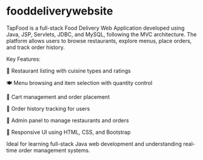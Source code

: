 # fooddeliverywebsite
TapFood is a full-stack Food Delivery Web Application developed using Java, JSP, Servlets, JDBC, and MySQL, following the MVC architecture. The platform allows users to browse restaurants, explore menus, place orders, and track order history.

Key Features:

🏪 Restaurant listing with cuisine types and ratings

🍽️ Menu browsing and item selection with quantity control

🛒 Cart management and order placement

📜 Order history tracking for users

🔐 Admin panel to manage restaurants and orders

📱 Responsive UI using HTML, CSS, and Bootstrap

Ideal for learning full-stack Java web development and understanding real-time order management systems.
